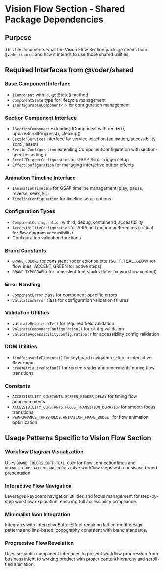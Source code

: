 # Vision Flow Section - Shared Package Dependencies

## Purpose

This file documents what the Vision Flow Section package needs from `@voder/shared` and how it intends to use those shared utilities.

## Required Interfaces from @voder/shared

### Base Component Interface
- `IComponent` with id, getState() method
- `ComponentState` type for lifecycle management
- `IConfigurableComponent<T>` for configuration management

### Section Component Interface
- `ISectionComponent` extending IComponent with render(), updateScrollProgress(), cleanup()
- `SectionServices` interface for service injection (animation, accessibility, scroll, asset)
- `SectionConfiguration` extending ComponentConfiguration with section-specific settings
- `ScrollTriggerConfiguration` for GSAP ScrollTrigger setup
- `EffectConfiguration` for managing interactive button effects

### Animation Timeline Interface
- `IAnimationTimeline` for GSAP timeline management (play, pause, reverse, seek, kill)
- `TimelineConfiguration` for timeline setup options

### Configuration Types
- `ComponentConfiguration` with id, debug, containerId, accessibility
- `AccessibilityConfiguration` for ARIA and motion preferences (critical for flow diagram accessibility)
- Configuration validation functions

### Brand Constants
- `BRAND_COLORS` for consistent Voder color palette (SOFT_TEAL_GLOW for flow lines, ACCENT_GREEN for active steps)
- `BRAND_TYPOGRAPHY` for consistent font stacks (Inter for workflow content)

### Error Handling
- `ComponentError` class for component-specific errors
- `ValidationError` class for configuration validation failures

### Validation Utilities
- `validateRequired<T>()` for required field validation
- `validateComponentConfiguration()` for config validation
- `validateAccessibilityConfiguration()` for accessibility config validation

### DOM Utilities
- `findFocusableElements()` for keyboard navigation setup in interactive flow steps
- `createAriaLiveRegion()` for screen reader announcements during flow transitions

### Constants
- `ACCESSIBILITY_CONSTANTS.SCREEN_READER_DELAY` for timing flow announcements
- `ACCESSIBILITY_CONSTANTS.FOCUS_TRANSITION_DURATION` for smooth focus transitions
- `PERFORMANCE_THRESHOLDS.ANIMATION_FRAME_BUDGET` for flow animation optimization

## Usage Patterns Specific to Vision Flow Section

### Workflow Diagram Visualization
Uses `BRAND_COLORS.SOFT_TEAL_GLOW` for flow connection lines and `BRAND_COLORS.ACCENT_GREEN` for active workflow steps with consistent brand presentation.

### Interactive Flow Navigation
Leverages keyboard navigation utilities and focus management for step-by-step workflow exploration, ensuring full accessibility compliance.

### Minimalist Icon Integration
Integrates with InteractiveButtonEffect requiring lattice-motif design patterns and line-based iconography consistent with brand standards.

### Progressive Flow Revelation
Uses semantic component interfaces to present workflow progression from business intent to working product with proper content hierarchy and scroll-tied animation.


